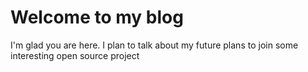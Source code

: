 # Welcome to my blog

I'm glad you are here. I plan to talk about my future plans to join some interesting open source project
